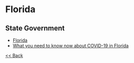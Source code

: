# Florida

## State Government

* [Florida](https://www.myflorida.com/)
* [What you need to know now about COVID-19 in Florida](https://floridahealthcovid19.gov/)

[<< Back](README.md)
